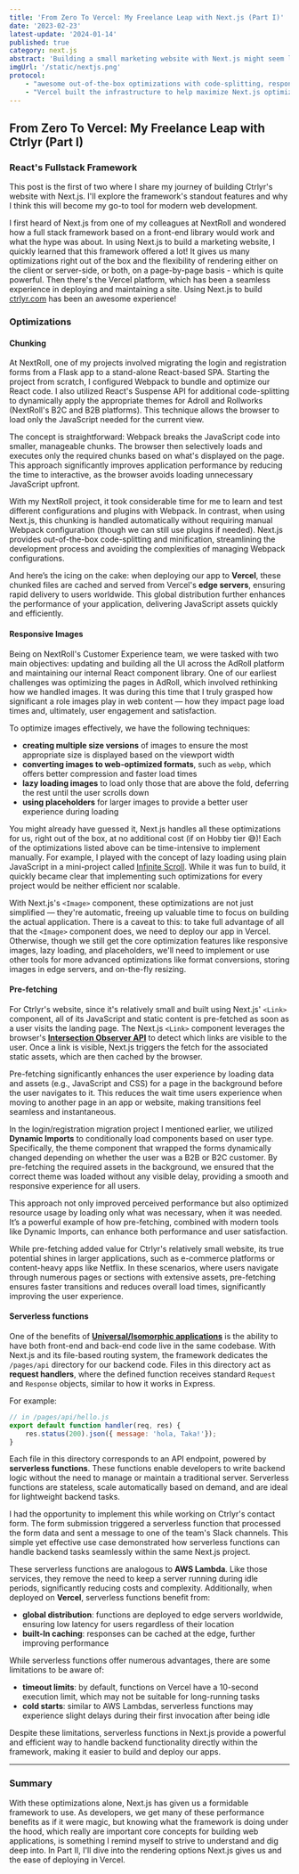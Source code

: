 ```yaml
---
title: 'From Zero To Vercel: My Freelance Leap with Next.js (Part I)'
date: '2023-02-23'
latest-update: '2024-01-14'
published: true
category: next.js
abstract: 'Building a small marketing website with Next.js might seem like overkill, but its speed, simplicity, and powerful optimizations have proven to be game-changers for this freelance project. By leveraging Next.js and deploying on Vercel, I discovered a seamless workflow that made performance and scalability feel effortless.'
imgUrl: '/static/nextjs.png'
protocol:
    - "awesome out-of-the-box optimizations with code-splitting, responsive images, pre-fetching, and many more"
    - "Vercel built the infrastructure to help maximize Next.js optimizations"
---
```


## From Zero To Vercel: My Freelance Leap with Ctrlyr (Part I)

### React's Fullstack Framework

This post is the first of two where I share my journey of building Ctrlyr's website with Next.js. I'll explore the framework's standout features and why I think this will become my go-to tool for modern web development.

I first heard of Next.js from one of my colleagues at NextRoll and wondered how a full stack framework based on a front-end library would work and what the hype was about.  In using Next.js to build a marketing website, I quickly learned that this framework offered a lot! It gives us many optimizations right out of the box and the flexibility of rendering either on the client or server-side, or both, on a page-by-page basis - which is quite powerful.  Then there's the Vercel platform, which has been a seamless experience in deploying and maintaining a site.  Using Next.js to build [ctrlyr.com](https://www.ctrlyr.com/) has been an awesome experience!

### Optimizations


#### Chunking

At NextRoll, one of my projects involved migrating the login and registration forms from a Flask app to a stand-alone React-based SPA. Starting the project from scratch, I configured Webpack to bundle and optimize our React code. I also utilized React's Suspense API for additional code-splitting to dynamically apply the appropriate themes for Adroll and Rollworks (NextRoll's B2C and B2B platforms). This technique allows the browser to load only the JavaScript needed for the current view.

The concept is straightforward: Webpack breaks the JavaScript code into smaller, manageable chunks. The browser then selectively loads and executes only the required chunks based on what's displayed on the page. This approach significantly improves application performance by reducing the time to interactive, as the browser avoids loading unnecessary JavaScript upfront.

With my NextRoll project, it took considerable time for me to learn and test different configurations and plugins with Webpack. In contrast, when using Next.js, this chunking is handled automatically without requiring manual Webpack configuration (though we can still use plugins if needed). Next.js provides out-of-the-box code-splitting and minification, streamlining the development process and avoiding the complexities of managing Webpack configurations.

And here’s the icing on the cake: when deploying our app to **Vercel**, these chunked files are cached and served from Vercel's **edge servers**, ensuring rapid delivery to users worldwide. This global distribution further enhances the performance of your application, delivering JavaScript assets quickly and efficiently.


#### Responsive Images

Being on NextRoll's Customer Experience team, we were tasked with two main objectives: updating and building all the UI across the AdRoll platform and maintaining our internal React component library. One of our earliest challenges was optimizing the pages in AdRoll, which involved rethinking how we handled images. It was during this time that I truly grasped how significant a role images play in web content — how they impact page load times and, ultimately, user engagement and satisfaction.

To optimize images effectively, we have the following techniques:
- **creating multiple size versions** of images to ensure the most appropriate size is displayed based on the viewport width
- **converting images to web-optimized formats**, such as `webp`, which offers better compression and faster load times
- **lazy loading images** to load only those that are above the fold, deferring the rest until the user scrolls down
- **using placeholders** for larger images to provide a better user experience during loading

You might already have guessed it, Next.js handles all these optimizations for us, right out of the box, at no additional cost (if on Hobby tier 😅)! Each of the optimizations listed above can be time-intensive to implement manually. For example, I played with the concept of lazy loading using plain JavaScript in a mini-project called [Infinite Scroll](https://marvinsjsu.github.io/infinite-scroll/). While it was fun to build, it quickly became clear that implementing such optimizations for every project would be neither efficient nor scalable.

With Next.js's `<Image>` component, these optimizations are not just simplified — they're automatic, freeing up valuable time to focus on building the actual application. There is a caveat to this: to take full advantage of all that the `<Image>` component does, we need to deploy our app in Vercel.  Otherwise, though we still get the core optimization features like responsive images, lazy loading, and placeholders, we'll need to implement or use other tools for more advanced optimizations like format conversions, storing images in edge servers, and on-the-fly resizing.


#### Pre-fetching

For Ctrlyr's website, since it's relatively small and built using Next.js' `<Link>` component, all of its JavaScript and static content is pre-fetched as soon as a user visits the landing page. The Next.js `<Link>` component leverages the browser's [**Intersection Observer API**](https://developer.mozilla.org/en-US/docs/Web/API/Intersection_Observer_API) to detect which links are visible to the user. Once a link is visible, Next.js triggers the fetch for the associated static assets, which are then cached by the browser.

Pre-fetching significantly enhances the user experience by loading data and assets (e.g., JavaScript and CSS) for a page in the background before the user navigates to it. This reduces the wait time users experience when moving to another page in an app or website, making transitions feel seamless and instantaneous.

In the login/registration migration project I mentioned earlier, we utilized **Dynamic Imports** to conditionally load components based on user type. Specifically, the theme component that wrapped the forms dynamically changed depending on whether the user was a B2B or B2C customer. By pre-fetching the required assets in the background, we ensured that the correct theme was loaded without any visible delay, providing a smooth and responsive experience for all users.

This approach not only improved perceived performance but also optimized resource usage by loading only what was necessary, when it was needed. It’s a powerful example of how pre-fetching, combined with modern tools like Dynamic Imports, can enhance both performance and user satisfaction.

While pre-fetching added value for Ctrlyr's relatively small website, its true potential shines in larger applications, such as e-commerce platforms or content-heavy apps like Netflix. In these scenarios, where users navigate through numerous pages or sections with extensive assets, pre-fetching ensures faster transitions and reduces overall load times, significantly improving the user experience.


#### Serverless functions

One of the benefits of [**Universal/Isomorphic applications**](https://medium.com/capital-one-tech/why-everyone-is-talking-about-isomorphic-universal-javascript-and-why-it-matters-38c07c87905) is the ability to have both front-end and back-end code live in the same codebase. With Next.js and its file-based routing system, the framework dedicates the `/pages/api` directory for our backend code. Files in this directory act as **request handlers**, where the defined function receives standard `Request` and `Response` objects, similar to how it works in Express.

For example:
```javascript
// in /pages/api/hello.js
export default function handler(req, res) {
    res.status(200).json({ message: 'hola, Taka!'});
}
```

Each file in this directory corresponds to an API endpoint, powered by **serverless functions**. These functions enable developers to write backend logic without the need to manage or maintain a traditional server. Serverless functions are stateless, scale automatically based on demand, and are ideal for lightweight backend tasks.

I had the opportunity to implement this while working on Ctrlyr's contact form. The form submission triggered a serverless function that processed the form data and sent a message to one of the team's Slack channels. This simple yet effective use case demonstrated how serverless functions can handle backend tasks seamlessly within the same Next.js project.

These serverless functions are analogous to **AWS Lambda**. Like those services, they remove the need to keep a server running during idle periods, significantly reducing costs and complexity. Additionally, when deployed on **Vercel**, serverless functions benefit from:
- **global distribution**: functions are deployed to edge servers worldwide, ensuring low latency for users regardless of their location
- **built-In caching**: responses can be cached at the edge, further improving performance

While serverless functions offer numerous advantages, there are some limitations to be aware of:
- **timeout limits**: by default, functions on Vercel have a 10-second execution limit, which may not be suitable for long-running tasks
- **cold starts**: similar to AWS Lambdas, serverless functions may experience slight delays during their first invocation after being idle

Despite these limitations, serverless functions in Next.js provide a powerful and efficient way to handle backend functionality directly within the framework, making it easier to build and deploy our apps.

---

### Summary

With these optimizations alone, Next.js has given us a formidable framework to use.  As developers, we get many of these performance benefits as if it were magic, but knowing what the framework is doing under the hood, which really are important core concepts for building web applications, is something I remind myself to strive to understand and dig deep into.  In Part II, I'll dive into the rendering options Next.js gives us and the ease of deploying in Vercel.

